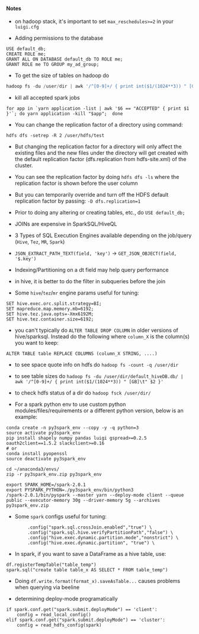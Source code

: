 
#### Notes 

* on hadoop stack, it's important to set `max_reschedules>=2` in your `luigi.cfg`

* Adding permissions to the database
```
USE default_db;
CREATE ROLE me;
GRANT ALL ON DATABASE default_db TO ROLE me;
GRANT ROLE me TO GROUP my_ad_group;
```

* To get the size of tables on hadoop do
```javascript
hadoop fs -du /user/dir | awk '/^[0-9]+/ { print int($1/(1024**3)) " [GB]\t" $2 }'
```

* kill all accepted spark jobs
```
for app in `yarn application -list | awk '$6 == "ACCEPTED" { print $1 }'`; do yarn application -kill "$app";  done
```

* You can change the replication factor of a directory using command:
```
hdfs dfs -setrep -R 2 /user/hdfs/test
```

* But changing the replication factor for a directory will only affect the existing files and the new files under the directory will get created with the default replication factor (dfs.replication from hdfs-site.xml) of the cluster.

* You can see the replication factor by doing `hdfs dfs -ls` where the replication factor is shown before the user column
* But you can temporarily override and turn off the HDFS default replication factor by passing: `-D dfs.replication=1`

* Prior to doing any altering or creating tables, etc., do `USE default_db;`
* JOINs are expensive in SparkSQL/HiveQL
* 3 Types of SQL Execution Engines available depending on the job/query (`Hive`, `Tez`, `MR`, `Spark`)
* `JSON_EXTRACT_PATH_TEXT(field, 'key')` -> `GET_JSON_OBJECT(field, '$.key')`
* Indexing/Partitioning on a dt field may help query performance
* in hive, it is better to do the filter in subqueries before the join
* Some `hive`/`tez`/`mr` engine params useful for tuning:
```
SET hive.exec.orc.split.strategy=BI;
SET mapreduce.map.memory.mb=6192;
SET hive.tez.java.opts=-Xmx6192M;
SET hive.tez.container.size=6192;
```

* you can't typically do `ALTER TABLE DROP COLUMN` in older versions of hive/sparksql.  Instead do the following where `column_X` is the column(s) you want to keep:

```
ALTER TABLE table REPLACE COLUMNS (column_X STRING, ....)
```

* to see space quote info on hdfs do `hadoop fs -count -q /user/dir`

* to see table sizes do `hadoop fs -du /user/dir/default_hiveDB.db/ | awk '/^[0-9]+/ { print int($1/(1024**3)) " [GB]\t" $2 }'`

* to check hdfs status of a dir do `hadoop fsck /user/dir/`

* For a spark python env to use custom python modules/files/requirements or a different python version, below is an example:

```
conda create -n py3spark_env --copy -y -q python=3
source activate py3spark_env
pip install shapely numpy pandas luigi gspread>=0.2.5 oauth2client==1.5.2 slackclient>=0.16
# or
conda install pyopenssl
source deactivate py3spark_env

cd ~/anaconda3/envs/
zip -r py3spark_env.zip py3spark_env

export SPARK_HOME=/spark-2.0.1
export PYSPARK_PYTHON=./py3spark_env/bin/python3
/spark-2.0.1/bin/pyspark --master yarn --deploy-mode client --queue public --executor-memory 30g --driver-memory 5g --archives py3spark_env.zip
```

* Some `spark` configs useful for tuning:

```
        .config("spark.sql.crossJoin.enabled","true") \
        .config("spark.sql.hive.verifyPartitionPath","false") \
        .config("hive.exec.dynamic.partition.mode","nonstrict") \
        .config("hive.exec.dynamic.partition", "true") \
```

* In spark, if you want to save a DataFrame as a hive table, use:

```
df.registerTempTable("table_temp")
spark.sql("create table table_x AS SELECT * FROM table_temp")
```

* Doing `df.write.format(format_x).saveAsTable...` causes problems when querying via beeline


* determining deploy-mode programatically
```
if spark.conf.get("spark.submit.deployMode") == 'client':
    config = read_local_config()
elif spark.conf.get("spark.submit.deployMode") == 'cluster':
    config = read_hdfs_config(spark)
```